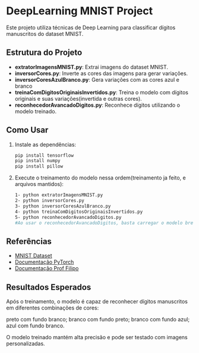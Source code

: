 # DeepLearning MNIST Project

Este projeto utiliza técnicas de Deep Learning para classificar dígitos manuscritos do dataset MNIST.

## Estrutura do Projeto

- **extratorImagensMNIST.py**: Extrai imagens do dataset MNIST.
- **inversorCores.py**: Inverte as cores das imagens para gerar variações.
- **inversorCoresAzulBranco.py**: Gera variações com as cores azul e branco
- **treinaComDigitosOriginaisInvertidos.py**: Treina o modelo com dígitos originais e suas variações(invertida e outras cores).
- **reconhecedorAvancadoDigitos.py**: Reconhece dígitos utilizando o modelo treinado.

## Como Usar

1. Instale as dependências:
    ```bash
    pip install tensorflow
    pip install numpy
    pip install pillow
    ```
2. Execute o treinamento do modelo nessa ordem(treinamento ja feito, e arquivos mantidos):
    ```bash
    1- python extratorImagensMNIST.py
    2- python inversorCores.py
    3- python inversorCoresAzulBranco.py
    4- python treinaComDigitosOriginaisInvertidos.py
    5- python reconhecedorAvancadoDigitos.py
    #Ao usar o reconhecedorAvancadoDigitos, basta carregar o modelo breviamente feito (TreinamentoFinal) e escolher se quer usar o .keras ou .h5 e escolher a imagem desejada para o reconhecimento
    ```

## Referências

- [MNIST Dataset](http://yann.lecun.com/exdb/mnist/)
- [Documentação PyTorch](https://pytorch.org/docs/stable/index.html)
- [Documentação Prof Filipo](https://github.com/ProfessorFilipo/PythonAI)


## Resultados Esperados

Após o treinamento, o modelo é capaz de reconhecer dígitos manuscritos em diferentes combinações de cores:

 preto com fundo branco;
 branco com fundo preto;
 branco com fundo azul;
 azul com fundo branco.

O modelo treinado mantém alta precisão e pode ser testado com imagens personalizadas.
